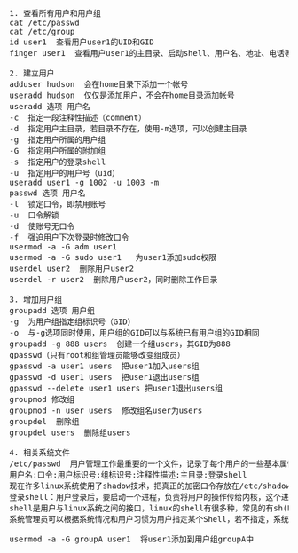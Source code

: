<pre>
1. 查看所有用户和用户组
cat /etc/passwd
cat /etc/group
id user1  查看用户user1的UID和GID
finger user1  查看用户user1的主目录、启动shell、用户名、地址、电话等信息

2. 建立用户
adduser hudson  会在home目录下添加一个帐号
useradd hudson  仅仅是添加用户，不会在home目录添加帐号
useradd 选项 用户名
-c  指定一段注释性描述（comment）
-d  指定用户主目录，若目录不存在，使用-m选项，可以创建主目录
-g  指定用户所属的用户组
-G  指定用户所属的附加组
-s  指定用户的登录shell
-u  指定用户的用户号（uid）
useradd user1 -g 1002 -u 1003 -m
passwd 选项 用户名
-l  锁定口令，即禁用账号
-u  口令解锁
-d  使账号无口令
-f  强迫用户下次登录时修改口令
usermod -a -G adm user1
usermod -a -G sudo user1   为user1添加sudo权限
userdel user2  删除用户user2
userdel -r user2  删除用户user2，同时删除工作目录

3. 增加用户组
groupadd 选项 用户组
-g  为用户组指定组标识号（GID）
-o  与-g选项同时使用，用户组的GID可以与系统已有用户组的GID相同
groupadd -g 888 users  创建一个组users，其GID为888
gpasswd（只有root和组管理员能够改变组成员）
gpasswd -a user1 users  把user1加入users组
gpasswd -d user1 users  把user1退出users组
gpasswd --delete user1 users 把user1退出users组
groupmod 修改组
groupmod -n user users  修改组名user为users
groupdel  删除组
groupdel users  删除组users

4. 相关系统文件
/etc/passwd  用户管理工作最重要的一个文件，记录了每个用户的一些基本属性
用户名:口令:用户标识号:组标识号:注释性描述:主目录:登录shell
现在许多linux系统使用了shadow技术，把真正的加密口令存放在/etc/shadow文件中，而在/etc/passwd文件的口令字段中之存放一个特殊的字符
登录shell：用户登录后，要启动一个进程，负责将用户的操作传给内核，这个进程是用户登录到系统后运行的命令解释器或某个特定的程序，即shell
shell是用户与linux系统之间的接口，linux的shell有很多种，常见的有sh(Bourne Shell),csh(C Shell),ksh(Korn Shell),bash(Bourne Again Shell)等
系统管理员可以根据系统情况和用户习惯为用户指定某个Shell，若不指定，系统使用sh为默认的登录shell

usermod -a -G groupA user1  将user1添加到用户组groupA中
</pre>
